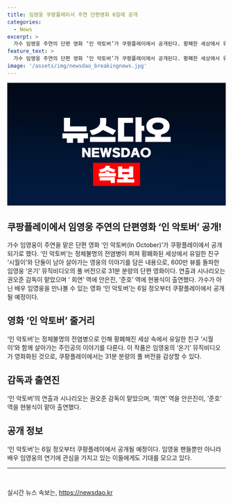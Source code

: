 ```yaml
---
title: 임영웅 쿠팡플레이서 주연 단편영화 6일에 공개
categories:
  - News
excerpt: >
  가수 임영웅 주연의 단편 영화 ‘인 악토버’가 쿠팡플레이에서 공개된다. 황폐한 세상에서 유일한 친구와 살아가는 영웅의 이야기를 담은 31분 분량의 단편영화이며, 임영웅은 배우로서의 모습을 선보인다. 감독은 권오준으로 안은진과 현봉식이 주연을 맡았다. 6일 정오에 공개 예정.
feature_text: >
  가수 임영웅 주연의 단편 영화 ‘인 악토버’가 쿠팡플레이에서 공개된다. 황폐한 세상에서 유일한 친구와 살아가는 영웅의 이야기를 담은 31분 분량의 단편영화이며, 임영웅은 배우로서의 모습을 선보인다. 감독은 권오준으로 안은진과 현봉식이 주연을 맡았다. 6일 정오에 공개 예정.
image: '/assets/img/newsdao_breakingnews.jpg'
---
```


<p><img src="/assets/img/newsdao_breakingnews.jpg" alt="firstkoreanews 속보" /></p>

<h2 data-ke-size="size26">쿠팡플레이에서 임영웅 주연의 단편영화 ‘인 악토버’ 공개!</h2>

<p data-ke-size="size16">가수 임영웅이 주연을 맡은 단편 영화 ‘인 악토버(In October)’가 쿠팡플레이에서 공개되기로 했다. ‘인 악토버’는 정체불명의 전염병이 퍼져 황폐화된 세상에서 유일한 친구 ‘시월이’와 단둘이 남아 살아가는 영웅의 이야기를 담은 내용으로, 600만 뷰를 돌파한 임영웅 ‘온기’ 뮤직비디오의 풀 버전으로 31분 분량의 단편 영화이다. 연출과 시나리오는 권오준 감독이 맡았으며 ‘ 희연’ 역에 안은진, ‘준호’ 역에 현봉식이 출연했다. 가수가 아닌 배우 임영웅을 만나볼 수 있는 영화 ‘인 악토버’는 6일 정오부터 쿠팡플레이에서 공개될 예정이다.</p>

<h2 data-ke-size="size26">영화 ‘인 악토버’ 줄거리</h2>

<p data-ke-size="size16">‘인 악토버’는 정체불명의 전염병으로 인해 황폐해진 세상 속에서 유일한 친구 ‘시월이’와 함께 살아가는 주인공의 이야기를 다룬다. 이 작품은 임영웅의 ‘온기’ 뮤직비디오가 영화화된 것으로, 쿠팡플레이에서는 31분 분량의 풀 버전을 감상할 수 있다.</p>

<h2 data-ke-size="size26">감독과 출연진</h2>

<p data-ke-size="size16">‘인 악토버’의 연출과 시나리오는 권오준 감독이 맡았으며, ‘희연’ 역을 안은진이, ‘준호’ 역을 현봉식이 맡아 출연했다.</p>

<h2 data-ke-size="size26">공개 정보</h2>

<p data-ke-size="size16">‘인 악토버’는 6일 정오부터 쿠팡플레이에서 공개될 예정이다. 임영웅 팬들뿐만 아니라 배우 임영웅의 연기에 관심을 가지고 있는 이들에게도 기대를 모으고 있다.</p>

<hr data-ke-size="size16">

<p data-ke-size="size16">&nbsp;</p>
실시간 뉴스 속보는, <a href="https://newsdao.kr" rel="dofollow">https://newsdao.kr</a>



